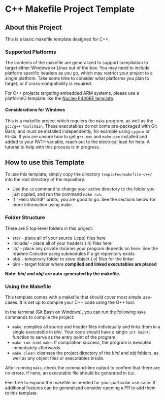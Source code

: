 # C++ Makefile Project Template

## About this Project
This is a basic makefile template designed for C++. 

### Supported Platforms 
The contents of the makefile are generalized to support compilation to target either Windows or Linux out of the box. You may need to include platform specific headers as you go, which may restrict your project to a single platform. Take some time to consider what platforms you plan to target, or if cross-compatibility is required.


For C++ projects targeting embedded ARM systems, please use a platformIO template like the [Nucleo F446RE template](https://github.com/qfsae/zenith/tree/master/templates/nucleo-f446re).

#### Considerations for Windows
This is a makefile project which requiers the `make` program, as well as the `gcc/g++ toolchain`. These executables do not come pre-packaged with Git Bash, and must be installed independently, for example using `cygwin` or `MinGW`. If you are unsure how to get `g++.exe` and `make.exe` installed and added to your PATH variable, reach out to the electrical lead for help. A tutorial to help with this process is in progress.

## How to use this Template 
To use this template, simply copy the directory `templates/makefile-c++/` into the root directory of the repository. 
* Use the `cd` command to change your active directory to the folder you just copied, and run the command `make run`. 
* If "Hello World!" prints, you are good to go. See the sections below for more information using make.

### Folder Structure
There are 5 top-level folders in this project:
* src/ - place all of your source (.cpp) files here 
* include/ - place all of your headers (.h) files here
* lib/ - place any private libraries your program depends on here. See the readme Consider using submodules if a git repository exists
* obj/ - temporary folder to store object (.o) files for the linker
* bin/ - target folder where __compiled and linked executables are placed__ 

__Note: *bin/* and *obj/* are auto-generated by the makefile.__

### Using the Makefile
This template comes with a makefile that should cover most simple use-cases. It is set up to compile your C++ code using the G++ tool. 

In the terminal (Git Bash on Windows), you can run the following `make` commands to compile the project:
* `make`: compiles all source and header files individually and links them in a single executable in *bin/*. Your code should have a single `int main()` function to serve as the entry point of the program.
* `make run`: runs `make`. If compilation success, the program is executed immediately afterwards. 
* `make clean`: cleanses the project directory of the *bin/* and *obj* folders, as well as any object files or executables inside. 

After running `make`, check the command-line output to confirm that there are no errors. If none, an executable file should be generated in `bin`. 

Feel free to expand the makefile as needed for your particular use case. If additional features can be generalized consider opening a PR to add them to this template.